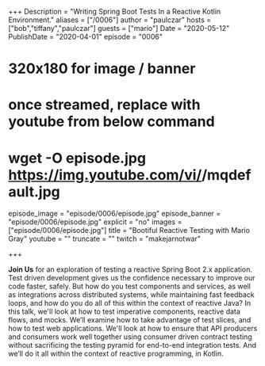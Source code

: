 +++
Description = "Writing Spring Boot Tests In a Reactive Kotlin Environment."
aliases = ["/0006"]
author = "paulczar"
hosts = ["bob","tiffany","paulczar"]
guests = ["mario"]
Date = "2020-05-12"
PublishDate = "2020-04-01"
episode = "0006"
# 320x180 for image / banner
# once streamed, replace with youtube from below command
# wget -O episode.jpg https://img.youtube.com/vi/<youtube-id>/mqdefault.jpg
episode_image = "episode/0006/episode.jpg"
episode_banner = "episode/0006/episode.jpg"
explicit = "no"
images = ["episode/0006/episode.jpg"]
title = "Bootiful Reactive Testing with Mario Gray"
youtube = ""
truncate = ""
twitch = "makejarnotwar"

+++

**Join Us** for an exploration of testing a reactive Spring Boot 2.x application. Test driven development gives us the confidence necessary to improve our code faster, safely. But how do you test components and services, as well as integrations across distributed systems, while maintaining fast feedback loops, and how do you do all of this within the context of reactive Java? In this talk, we'll look at how to test imperative components, reactive data flows, and mocks. We’ll examine how to take advantage of test slices, and how to test web applications. We'll look at how to ensure that API producers and consumers work well together using consumer driven contract testing without sacrificing the testing pyramid for end-to-end integration tests. And we’ll do it all within the context of reactive programming, in Kotlin.
